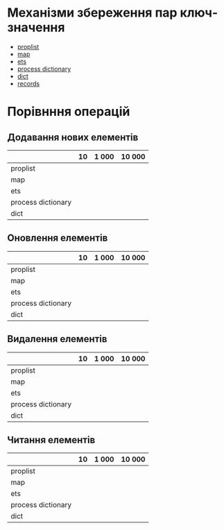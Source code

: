 # Механізми збереження пар ключ-значення

- [proplist](https://www.erlang.org/doc/man/proplists)
- [map](https://www.erlang.org/doc/man/maps.html)
- [ets](https://www.erlang.org/doc/man/ets)
- [process dictionary](https://erlang.org/course/advanced.html#dict)
- [dict](https://www.erlang.org/doc/man/dict)
- [records](https://www.erlang.org/doc/reference_manual/records.html)

# Порівнння операцій

## Додавання нових елементів

|                  |10          |1 000         |10 000            |
|------------------|------------|--------------|------------------|
|proplist          |            |              |                  |
|map               |            |              |                  |
|ets               |            |              |                  |
|process dictionary|            |              |                  |
|dict              |            |              |                  |

## Оновлення елементів

|                  |10          |1 000         |10 000            |
|------------------|------------|--------------|------------------|
|proplist          |            |              |                  |
|map               |            |              |                  |
|ets               |            |              |                  |
|process dictionary|            |              |                  |
|dict              |            |              |                  |

## Видалення елементів

|                  |10          |1 000         |10 000            |
|------------------|------------|--------------|------------------|
|proplist          |            |              |                  |
|map               |            |              |                  |
|ets               |            |              |                  |
|process dictionary|            |              |                  |
|dict              |            |              |                  |

## Читання елементів

|                  |10          |1 000         |10 000            |
|------------------|------------|--------------|------------------|
|proplist          |            |              |                  |
|map               |            |              |                  |
|ets               |            |              |                  |
|process dictionary|            |              |                  |
|dict              |            |              |                  |

